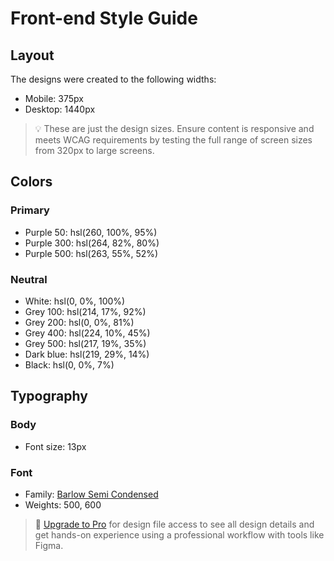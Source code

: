 # Front-end Style Guide

## Layout

The designs were created to the following widths:

- Mobile: 375px
- Desktop: 1440px

> 💡 These are just the design sizes. Ensure content is responsive and meets WCAG requirements by testing the full range of screen sizes from 320px to large screens.

## Colors

### Primary

- Purple 50: hsl(260, 100%, 95%)
- Purple 300: hsl(264, 82%, 80%)
- Purple 500: hsl(263, 55%, 52%)

### Neutral

- White: hsl(0, 0%, 100%)
- Grey 100: hsl(214, 17%, 92%)
- Grey 200: hsl(0, 0%, 81%)
- Grey 400: hsl(224, 10%, 45%)
- Grey 500: hsl(217, 19%, 35%)
- Dark blue: hsl(219, 29%, 14%)
- Black: hsl(0, 0%, 7%)

## Typography

### Body

- Font size: 13px

### Font

- Family: [Barlow Semi Condensed](https://fonts.google.com/specimen/Barlow+Semi+Condensed)
- Weights: 500, 600

> 💎 [Upgrade to Pro](https://www.frontendmentor.io/pro?ref=style-guide) for design file access to see all design details and get hands-on experience using a professional workflow with tools like Figma.

